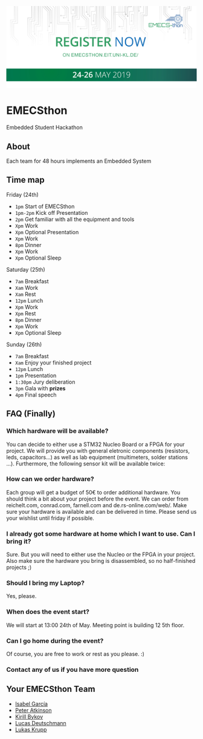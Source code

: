 ![EMECSthon](EMECSthon-Banner.jpg?raw=true "EMECSthon")

# EMECSthon

Embedded Student Hackathon

## About

Each team for 48 hours implements an Embedded System 

## Time map

Friday (24th)

* `1pm` Start of EMECSthon
* `1pm-2pm` Kick off Presentation
* `2pm` Get familiar with all the equipment and tools
* `Xpm` Work
* `Xpm` Optional Presentation
* `Xpm` Work
* `8pm` Dinner
* `Xpm` Work
* `Xpm` Optional Sleep

Saturday (25th)

* `7am` Breakfast
* `Xam` Work
* `Xam` Rest
* `12pm` Lunch
* `Xpm` Work
* `Xpm` Rest
* `8pm` Dinner
* `Xpm` Work
* `Xpm` Optional Sleep

Sunday (26th)

* `7am` Breakfast
* `Xam` Enjoy your finished project
* `12pm` Lunch
* `1pm` Presentation
* `1:30pm` Jury deliberation
* `3pm` Gala with **prizes**
* `4pm` Final speech

## FAQ (Finally)

### Which hardware will be available?

You can decide to either use a STM32 Nucleo Board or a FPGA for your project. We will provide you with general eletronic components (resistors, leds, capacitors...) as well as lab equipment (multimeters, solder stations ...). Furthermore, the following sensor kit will be available twice: 

### How can we order hardware?

Each group will get a budget of 50€ to order additional hardware. You should think a bit about your project before the event. We can order from reichelt.com, conrad.com, farnell.com and de.rs-online.com/web/. Make sure your hardware is available and can be delivered in time. Please send us your wishlist until friday if possible.

### I already got some hardware at home which I want to use. Can I bring it?

Sure. But you will need to either use the Nucleo or the FPGA in your project. Also make sure the hardware you bring is disassembled, so no half-finished projects ;)

### Should I bring my Laptop?

Yes, please.

### When does the event start?

We will start at 13:00 24th of May. Meeting point is building 12 5th floor.

### Can I go home during the event?

Of course, you are free to work or rest as you please. :)

### Contact any of us if you have more question
    
## Your EMECSthon Team
* [Isabel García](mailto:igarciabanos@gmail.com)
* [Peter Atkinson](mailto:patkinso@rhrk.uni-kl.de)
* [Kirill Bykov](mailto:mrkirillbykov@gmail.com)
* [Lucas Deutschmann](mailto:Lucas.Deutschmann@web.de)
* [Lukas Krupp](mailto:lkrupp@rhrk.uni-kl.de)

